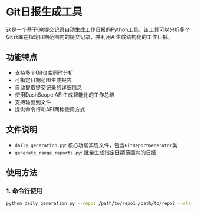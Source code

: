 # Git日报生成工具

这是一个基于Git提交记录自动生成工作日报的Python工具。该工具可以分析多个Git仓库在指定日期范围内的提交记录，并利用AI生成结构化的工作日报。

## 功能特点

- 支持多个Git仓库同时分析
- 可指定日期范围生成报告
- 自动提取提交记录的详细信息
- 使用DashScope API生成智能化的工作总结
- 支持输出到文件
- 提供命令行和API两种使用方式

## 文件说明

- `daily_generation.py`: 核心功能实现文件，包含`GitReportGenerator`类
- `generate_range_reports.py`: 批量生成指定日期范围内的日报

## 使用方法

### 1. 命令行使用

```bash
python daily_generation.py --repos /path/to/repo1 /path/to/repo2 --start_date 2025-01-01 [--end_date 2025-01-02] [--output report.txt]